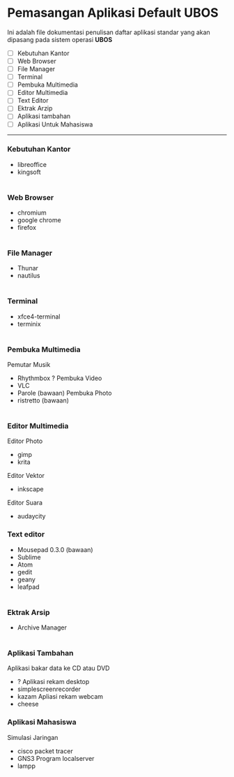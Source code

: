 # Pemasangan Aplikasi Default UBOS

Ini adalah file dokumentasi penulisan daftar aplikasi standar yang akan dipasang pada sistem operasi **UBOS**

- [ ] Kebutuhan Kantor
- [ ] Web Browser
- [ ] File Manager
- [ ] Terminal
- [ ] Pembuka Multimedia
- [ ] Editor Multimedia
- [ ] Text Editor
- [ ] Ektrak Arzip
- [ ] Aplikasi tambahan
- [ ] Aplikasi Untuk Mahasiswa
---

### Kebutuhan Kantor
* libreoffice
* kingsoft
<br><br>

### Web Browser
* chromium
* google chrome
* firefox
<br><br>

### File Manager
* Thunar
* nautilus
<br><br>

### Terminal
* xfce4-terminal
* terminix
<br><br>

### Pembuka Multimedia
Pemutar Musik
* Rhythmbox
?
Pembuka Video
* VLC
* Parole (bawaan)
Pembuka Photo
* ristretto (bawaan)
<br><br>

### Editor Multimedia
Editor Photo
* gimp
* krita

Editor Vektor
* inkscape

Editor Suara
* audaycity

### Text editor
* Mousepad 0.3.0 (bawaan)
* Sublime
* Atom
* gedit
* geany
* leafpad
<br><br>

### Ektrak Arsip
* Archive Manager
<br><br>

### Aplikasi Tambahan
Aplikasi bakar data ke CD atau DVD
* ?
Aplikasi rekam desktop
* simplescreenrecorder
* kazam
Apliasi rekam webcam
* cheese

### Aplikasi Mahasiswa
Simulasi Jaringan
* cisco packet tracer
* GNS3
Program localserver
* lampp
<br><br>
